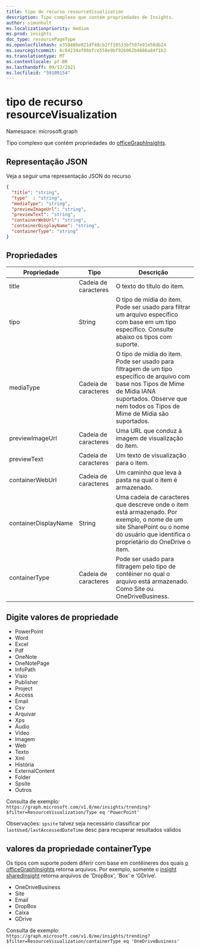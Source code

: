 ```yaml
---
title: tipo de recurso resourceVisualization
description: Tipo complexo que contém propriedades de Insights.
author: simonhult
ms.localizationpriority: medium
ms.prod: insights
doc_type: resourcePageType
ms.openlocfilehash: e35848be021df48cb2ff10533bf597e91e58db24
ms.sourcegitcommit: 6c04234af08efce558e9bf926062b4686a84f1b2
ms.translationtype: MT
ms.contentlocale: pt-BR
ms.lasthandoff: 09/12/2021
ms.locfileid: "59109154"
---
```

# <a name="resourcevisualization-resource-type"></a>tipo de recurso resourceVisualization

Namespace: microsoft.graph

Tipo complexo que contém propriedades do [officeGraphInsights](officegraphinsights.md).

## <a name="json-representation"></a>Representação JSON

Veja a seguir uma representação JSON do recurso

<!-- {
  "blockType": "resource",
  "optionalProperties": [
  ],  
  "@odata.type": "microsoft.graph.resourceVisualization"
}-->
```json
{
  "title": "string",
  "type"  : "string",
  "mediaType": "string",
  "previewImageUrl": "string",
  "previewText": "string",
  "containerWebUrl": "string",
  "containerDisplayName": "string",
  "containerType": "string"
}
```

## <a name="properties"></a>Propriedades

| Propriedade              | Tipo          | Descrição  |
| -------------         |---------------| -------------|
| title                 | Cadeia de caracteres        | O texto do título do item.               |
| tipo              | String        | O tipo de mídia do item. Pode ser usado para filtrar um arquivo específico com base em um tipo específico. Consulte abaixo os tipos com suporte. |
| mediaType             | Cadeia de caracteres        | O tipo de mídia do item. Pode ser usado para filtragem de um tipo específico de arquivo com base nos Tipos de Mime de Mídia IANA suportados. Observe que nem todos os Tipos de Mime de Mídia são suportados. |
| previewImageUrl       | Cadeia de caracteres        | Uma URL que conduz à imagem de visualização do item. |
| previewText           | Cadeia de caracteres        | Um texto de visualização para o item. |
| containerWebUrl       | Cadeia de caracteres        | Um caminho que leva à pasta na qual o item é armazenado. |
| containerDisplayName  | String        | Uma cadeia de caracteres que descreve onde o item está armazenado. Por exemplo, o nome de um site SharePoint ou o nome do usuário que identifica o proprietário do OneDrive o item.  |
| containerType         | Cadeia de caracteres | Pode ser usado para filtragem pelo tipo de contêiner no qual o arquivo está armazenado. Como Site ou OneDriveBusiness.       |

## <a name="type-property-values"></a>Digite valores de propriedade
-   PowerPoint
-   Word
-   Excel
-   Pdf
-   OneNote
-   OneNotePage
-   InfoPath
-   Visio
-   Publisher
-   Project
-   Access
-   Email
-   Csv
-   Arquivar
-   Xps
-   Áudio
-   Vídeo
-   Imagem
-   Web
-   Texto
-   Xml
-   História
-   ExternalContent
-   Folder
- Spsite
-   Outros

Consulta de exemplo: `https://graph.microsoft.com/v1.0/me/insights/trending?$filter=ResourceVisualization/Type eq 'PowerPoint'`

Observações: `spsite` talvez seja necessário classificar por `lastUsed/lastAccessedDateTime` desc para recuperar resultados válidos

## <a name="containertype-property-values"></a>valores da propriedade containerType
Os tipos com suporte podem diferir com base em contêineres dos quais [o officeGraphInsights](officegraphinsights.md) retorna arquivos. Por exemplo, somente o [insight sharedInsight](insights-shared.md) retorna arquivos de 'DropBox', 'Box' e 'GDrive'.

-   OneDriveBusiness
-   Site
-   Email
-   DropBox
-   Caixa
-   GDrive

Consulta de exemplo: `https://graph.microsoft.com/v1.0/me/insights/trending?$filter=ResourceVisualization/containerType eq 'OneDriveBusiness'`

